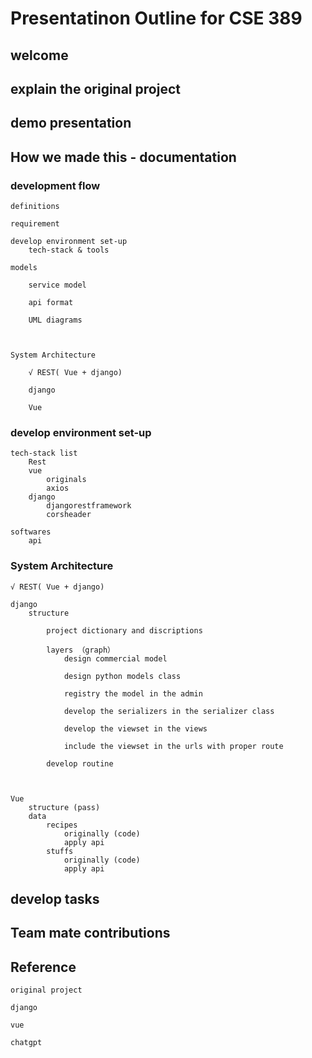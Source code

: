 # Presentatinon Outline for CSE 389

## welcome

## explain the original project

## demo presentation


## How we made this - documentation

### development flow

    definitions

    requirement

    develop environment set-up
        tech-stack & tools

    models

        service model

        api format

        UML diagrams

    

    System Architecture

        √ REST( Vue + django)
        
        django  

        Vue

### develop environment set-up

    tech-stack list
        Rest
        vue
            originals
            axios
        django
            djangorestframework
            corsheader
    
    softwares
        api
            

### System Architecture

    √ REST( Vue + django)
    
    django
        structure

            project dictionary and discriptions

            layers （graph）
                design commercial model

                design python models class

                registry the model in the admin

                develop the serializers in the serializer class

                develop the viewset in the views

                include the viewset in the urls with proper route

            develop routine
            
            

    Vue
        structure (pass)
        data
            recipes
                originally (code)
                apply api 
            stuffs
                originally (code)
                apply api

## develop tasks

## Team mate contributions

## Reference

    original project

    django

    vue

    chatgpt
            

